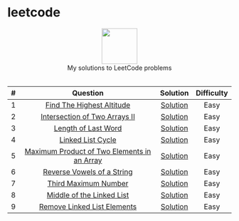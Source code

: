 # leetcode

<p align="center">
  <a href="https://leetcode.com/RodneyShag">
    <img height=80 src="https://leetcode.com/static/webpack_bundles/images/logo-dark.e99485d9b.svg">
  </a>
  <br>My solutions to LeetCode problems
  <br><br>
</p>


|   ﻿#  |                                                                     Question                                                                     |                                                                             Solution                                                                            | Difficulty |
|:----:|:------------------------------------------------------------------------------------------------------------------------------------------------:|:---------------------------------------------------------------------------------------------------------------------------------------------------------------:|:----------:|
|   1  | [Find The Highest Altitude](https://leetcode.com/problems/find-the-highest-altitude/)                                                                                                 | [Solution](https://github.com/unaisvayani/leetcode/blob/main/Solutions/Find%20The%20Highest%20Altitude.md)                                                                 |    Easy    |
|   2  | [Intersection of Two Arrays II](https://leetcode.com/problems/intersection-of-two-arrays-ii/)                                                                                                 | [Solution](https://github.com/unaisvayani/leetcode/blob/main/Solutions/Intersection%20of%20Two%20Arrays%20II.md)                                                                 |    Easy    |
|   3  | [Length of Last Word](https://leetcode.com/problems/length-of-last-word/)                                                                                                 | [Solution](https://github.com/unaisvayani/leetcode/blob/main/Solutions/Length%20of%20Last%20Word.md)                                                                 |    Easy    |
|   4  | [Linked List Cycle](https://leetcode.com/problems/linked-list-cycle/)                                                                                                 | [Solution](https://github.com/unaisvayani/leetcode/blob/main/Solutions/Linked%20List%20Cycle.md)                                                                 |    Easy    |
|   5  | [Maximum Product of Two Elements in an Array](https://leetcode.com/problems/maximum-product-of-two-elements-in-an-array/)                                                                                                 | [Solution](https://github.com/unaisvayani/leetcode/blob/main/Solutions/Maximum%20Product%20of%20Two%20Elements%20in%20an%20Array.md)                                                                 |    Easy    |
|    6 | [Reverse Vowels of a String](https://leetcode.com/problems/reverse-vowels-of-a-string/)                                                                                                 | [Solution](https://github.com/unaisvayani/leetcode/blob/main/Solutions/Reverse%20Vowels%20of%20a%20String.md)                                                                 |    Easy    |
|    7 | [Third Maximum Number](https://leetcode.com/problems/third-maximum-number/)                                                                                                 | [Solution](https://github.com/unaisvayani/leetcode/blob/main/Solutions/Third%20Maximum%20Number.md)                                                                 |    Easy    |
|    8 | [Middle of the Linked List](https://leetcode.com/problems/third-maximum-number/)                                                                                                 | [Solution](https://github.com/unaisvayani/leetcode/blob/main/Solutions/Middle%20of%20the%20Linked%20List.md)                                                                 |    Easy    |
|    9 | [Remove Linked List Elements](https://leetcode.com/problems/middle-of-the-linked-list/)                                                                                                 | [Solution](https://github.com/unaisvayani/leetcode/blob/main/Solutions/Remove%20Linked%20List%20Elements.md)                                                                 |    Easy    |
